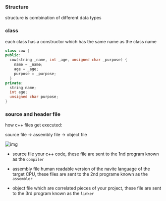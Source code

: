### Structure

structure is combination of different data types


### class
each class has a constructor which has the same name as the class name
```c++
class cow {
public:
  cow(string _name, int _age, unsigned char _purpose) {
    name = _name;
    age = _age;
    purpose = _purpose;
  }
private:
  string name;
  int age;
  unsigned char purpose;
}
```

### source and header file

how c++ files get executed:

source file -> assembly file -> object file

![img](https://user-images.githubusercontent.com/32592393/198836640-953f34ba-5fb5-473c-8b91-d978b464c4df.png)
- source file
your c++ code, these file are sent to the 1nd program known as the `compiler`

- assembly file
human readable version of the navite language of the target CPU, these files are sent to the 2nd programe known as the `assembler`

- object file
which are correlated pieces of your project, these file are sent to the 3rd program known as the `linker`

